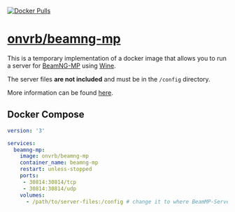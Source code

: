 [hub]: https://hub.docker.com/r/onvrb/beamng-mp
[git]: https://github.com/onvrb/beamng-mp

[![Docker Pulls](https://img.shields.io/docker/pulls/onvrb/beamng-mp.svg)][hub]

# [onvrb/beamng-mp][hub]

This is a temporary implementation of a docker image that allows you to run a server for [BeamNG-MP](https://beamng-mp.com/) using [Wine](https://www.winehq.org/).

The server files **are not included** and must be in the `/config` directory.

More information can be found [here](https://wiki.beamng-mp.com/en/home/Server_Mod).

## Docker Compose

```yml
version: '3'

services:
  beamng-mp:
    image: onvrb/beamng-mp
    container_name: beamng-mp
    restart: unless-stopped
    ports:
     - 30814:30814/tcp
     - 30814:30814/udp
    volumes:
      - /path/to/server-files:/config # change it to where BeamMP-Server.exe is located
```


